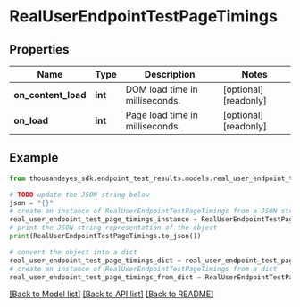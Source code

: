 # RealUserEndpointTestPageTimings


## Properties

Name | Type | Description | Notes
------------ | ------------- | ------------- | -------------
**on_content_load** | **int** | DOM load time in milliseconds. | [optional] [readonly] 
**on_load** | **int** | Page load time in milliseconds. | [optional] [readonly] 

## Example

```python
from thousandeyes_sdk.endpoint_test_results.models.real_user_endpoint_test_page_timings import RealUserEndpointTestPageTimings

# TODO update the JSON string below
json = "{}"
# create an instance of RealUserEndpointTestPageTimings from a JSON string
real_user_endpoint_test_page_timings_instance = RealUserEndpointTestPageTimings.from_json(json)
# print the JSON string representation of the object
print(RealUserEndpointTestPageTimings.to_json())

# convert the object into a dict
real_user_endpoint_test_page_timings_dict = real_user_endpoint_test_page_timings_instance.to_dict()
# create an instance of RealUserEndpointTestPageTimings from a dict
real_user_endpoint_test_page_timings_from_dict = RealUserEndpointTestPageTimings.from_dict(real_user_endpoint_test_page_timings_dict)
```
[[Back to Model list]](../README.md#documentation-for-models) [[Back to API list]](../README.md#documentation-for-api-endpoints) [[Back to README]](../README.md)


